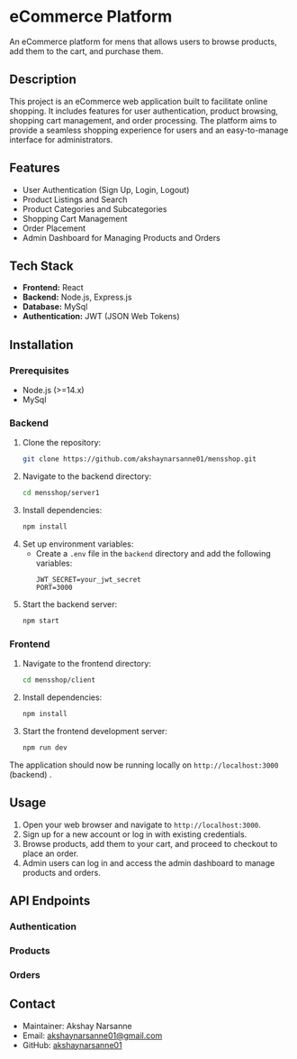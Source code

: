 # eCommerce Platform

An eCommerce platform  for mens that allows users to browse products, add them to the cart, and purchase them.

## Description

This project is an eCommerce web application built to facilitate online shopping. It includes features for user authentication, product browsing, shopping cart management, and order processing. The platform aims to provide a seamless shopping experience for users and an easy-to-manage interface for administrators.

## Features

- User Authentication (Sign Up, Login, Logout)
- Product Listings and Search
- Product Categories and Subcategories
- Shopping Cart Management
- Order Placement
- Admin Dashboard for Managing Products and Orders

## Tech Stack

- **Frontend:** React
- **Backend:** Node.js, Express.js
- **Database:** MySql
- **Authentication:** JWT (JSON Web Tokens)

## Installation

### Prerequisites

- Node.js (>=14.x)
- MySql

### Backend

1. Clone the repository:
    ```sh
    git clone https://github.com/akshaynarsanne01/mensshop.git
    ```
2. Navigate to the backend directory:
    ```sh
    cd mensshop/server1
    ```
3. Install dependencies:
    ```sh
    npm install
    ```
4. Set up environment variables:
    - Create a `.env` file in the `backend` directory and add the following variables:
      ```env
      JWT_SECRET=your_jwt_secret
      PORT=3000
      ```
5. Start the backend server:
    ```sh
    npm start
    ```

### Frontend

1. Navigate to the frontend directory:
    ```sh
    cd mensshop/client
    ```
2. Install dependencies:
    ```sh
    npm install
    ```
3. Start the frontend development server:
    ```sh
    npm run dev
    ```

The application should now be running locally on `http://localhost:3000` (backend) .

## Usage

1. Open your web browser and navigate to `http://localhost:3000`.
2. Sign up for a new account or log in with existing credentials.
3. Browse products, add them to your cart, and proceed to checkout to place an order.
4. Admin users can log in and access the admin dashboard to manage products and orders.

## API Endpoints

### Authentication

### Products

### Orders

## Contact

- Maintainer: Akshay Narsanne
- Email: akshaynarsanne01@gmail.com
- GitHub: [akshaynarsanne01](https://github.com/akshaynarsanne01)

